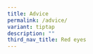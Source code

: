 ```yaml
---
title: Advice
permalink: /advice/
variant: tiptap
description: ""
third_nav_title: Red eyes
---
```

